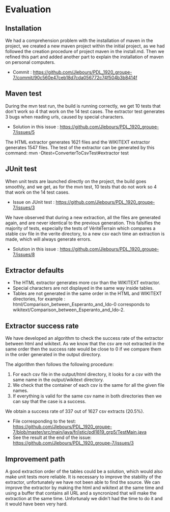 # Evaluation

## Installation

We had a comprehension problem with the installation of maven in the project, 
we created a new maven project within the initial project, as we had followed the creation procedure of project maven in the install.md. 
Then we refined this part and added another part to explain the installation of maven on personal computers. 
- Commit : https://github.com/Jlebours/PDL_1920_groupe-7/commit/90c560e47ceb18d7cda056772c74f504b3b8414f

## Maven test

During the mvn test run, the build is running correctly, we get 10 tests that don't work so 4 that work on the 14 test cases.
The extractor test generates 3 bugs when reading urls, caused by special characters.
- Solution in this issue : https://github.com/Jlebours/PDL_1920_groupe-7/issues/5

The HTML extractor generates 1621 files and the WIKITEXT extractor generates 1547 files.
The test of the extractor can be generated by this command: mvn -Dtest=ConverterToCsvTest#extractor test

## JUnit test

When unit tests are launched directly on the project, the build goes smoothly, 
and we get, as for the mvn test, 10 tests that do not work so 4 that work on the 14 test cases.
- Issue on JUnit test : https://github.com/Jlebours/PDL_1920_groupe-7/issues/3

We have observed that during a new extraction, all the files are generated again, and are never identical to the previous generation.
This falsifies the majority of tests, especially the tests of VéritéTerrain which compares a stable csv file in the verite directory,
to a new csv each time an extraction is made, which will always generate errors.
- Solution in this issue : https://github.com/Jlebours/PDL_1920_groupe-7/issues/8

## Extractor defaults

- The HTML extractor generates more csv than the WIKITEXT extractor. 
- Special characters are not displayed in the same way inside tables.
- Tables are not generated in the same order in the HTML and WIKITEXT directories, for example : 
 html/Comparison_between_Esperanto_and_Ido-0 corresponds to wikitext/Comparison_between_Esperanto_and_Ido-2.

## Extractor success rate

We have developed an algorithm to check the success rate of the extractor between html and wikitext.
As we know that the csv are not extracted in the same order then the success rate would be close to 0 
if we compare them in the order generated in the output directory.

The algorithm then follows the following procedure:
1. For each csv file in the output/html directory, it looks for a csv with the same name in the output/wikitext directory.
2. We check that the container of each csv is the same for all the given file names. 
3. If everything is valid for the same csv name in both directories then we can say that the case is a success.

We obtain a success rate of 337 out of 1627 csv extracts (20.5%).
- File corresponding to the test: https://github.com/Jlebours/PDL_1920_groupe-7/blob/master/src/main/java/fr/istic/pdl1819_grp5/TestMain.java
- See the result at the end of the issue: https://github.com/Jlebours/PDL_1920_groupe-7/issues/3

## Improvement path 

A good extraction order of the tables could be a solution, which would also make unit tests more reliable. 
It is necessary to improve the stability of the extractor, unfortunately we have not been able to find the source.
We can improve the extractor by making the html and wikitext at the same time and using a buffer that contains all URL and a syncronized that will make the extraction at the same time. Unfortunaly we didn't had the time to do it and it would have been very hard.



 



